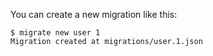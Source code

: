 You can create a new migration like this:

```console
$ migrate new user 1
Migration created at migrations/user.1.json

```
